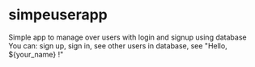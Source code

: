 # simpeuserapp
Simple app to manage over users with login and signup using database   
You can: sign up, sign in, see other users in database, see "Hello, ${your_name} !"
